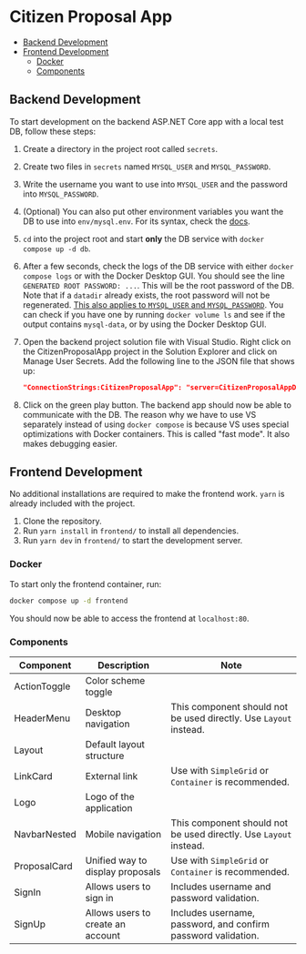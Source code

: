 # Citizen Proposal App

-   [Backend Development](#backend-development)
-   [Frontend Development](#frontend-development)
    -   [Docker](#docker)
    -   [Components](#components)

## Backend Development

To start development on the backend ASP.NET Core app with a local test DB,
follow these steps:

1. Create a directory in the project root called `secrets`.
2. Create two files in `secrets` named `MYSQL_USER` and `MYSQL_PASSWORD`.
3. Write the username you want to use into `MYSQL_USER` and the password into
   `MYSQL_PASSWORD`.
4. (Optional) You can also put other environment variables you want the DB to
   use into `env/mysql.env`. For its syntax, check the
   [docs](https://docs.docker.com/reference/compose-file/services/#env_file-format).
5. `cd` into the project root and start **only** the DB service with `docker
compose up -d db`.
6. After a few seconds, check the logs of the DB service with either `docker
compose logs` or with the Docker Desktop GUI. You should see the line
   `GENERATED ROOT PASSWORD: ...`. This will be the root password of the DB.
   Note that if a `datadir` already exists, the root password will not be
   regenerated. [This also applies to `MYSQL_USER` and
   `MYSQL_PASSWORD`](https://github.com/docker-library/docs/tree/master/mysql#environment-variables).
   You can check if you have one by running `docker volume ls` and see if the
   output contains `mysql-data`, or by using the Docker Desktop GUI.
7. Open the backend project solution file with Visual Studio. Right click on the
   CitizenProposalApp project in the Solution Explorer and click on Manage User
   Secrets. Add the following line to the JSON file that shows up:

    ```json
    "ConnectionStrings:CitizenProposalApp": "server=CitizenProposalAppDb;database=CitizenProposalApp;uid=<your username>;pwd=<your password>"
    ```

8. Click on the green play button. The backend app should now be able to
   communicate with the DB. The reason why we have to use VS separately instead
   of using `docker compose` is because VS uses special optimizations with
   Docker containers. This is called "fast mode". It also makes debugging
   easier.

## Frontend Development

No additional installations are required to make the frontend work. `yarn` is already included with the project.

1. Clone the repository.
2. Run `yarn install` in `frontend/` to install all dependencies.
3. Run `yarn dev` in `frontend/` to start the development server.

### Docker

To start only the frontend container, run:

```sh
docker compose up -d frontend
```

You should now be able to access the frontend at `localhost:80`.

### Components

| Component    | Description                       | Note                                                              |
| ------------ | --------------------------------- | ----------------------------------------------------------------- |
| ActionToggle | Color scheme toggle               |                                                                   |
| HeaderMenu   | Desktop navigation                | This component should not be used directly. Use `Layout` instead. |
| Layout       | Default layout structure          |                                                                   |
| LinkCard     | External link                     | Use with `SimpleGrid` or `Container` is recommended.              |
| Logo         | Logo of the application           |                                                                   |
| NavbarNested | Mobile navigation                 | This component should not be used directly. Use `Layout` instead. |
| ProposalCard | Unified way to display proposals  | Use with `SimpleGrid` or `Container` is recommended.              |
| SignIn       | Allows users to sign in           | Includes username and password validation.                        |
| SignUp       | Allows users to create an account | Includes username, password, and confirm password validation.     |
